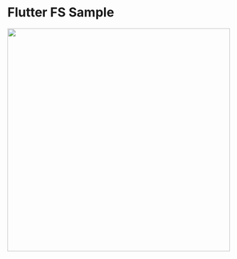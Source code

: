 # Flutter FS Sample

<img height="500px" src="https://github.com/user-attachments/assets/d370c99c-3e9d-4c18-89b6-2611e0035dd6"/>

